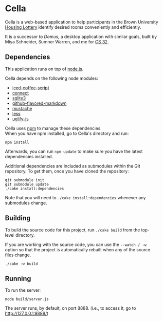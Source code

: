 Cella
=====
Cella is a web-based application to help participants in the Brown University
[Housing Lottery](http://reslife.brown.edu/current_students/lottery/about.html)
identify desired rooms conveniently and efficiently.

It is a successor to _Domus_, a desktop application with similar goals, built by Miya Schneider, Sumner Warren, and me for [CS 32](http://cs.brown.edu/courses/csci0320.html).


Dependencies
------------
This application runs on top of [node.js](http://nodejs.org/).

Cella depends on the following node modules:

- [iced-coffee-script](http://maxtaco.github.com/coffee-script/)
- [connect](http://senchalabs.github.com/connect/)
- [sqlite3](https://github.com/developmentseed/node-sqlite3)
- [github-flavored-markdown](https://github.com/isaacs/github-flavored-markdown)
- [mustache](https://github.com/janl/mustache.js)
- [less]()
- [uglify-js]()

Cella uses [npm](http://npmjs.org/) to manage these dependencies.  
When you have npm installed, go to Cella's directory and run:

    npm install

Afterwards, you can run `npm update` to make sure you have the latest dependencies installed.

Additional dependencies are included as submodules within the Git repository.
To get them, once you have cloned the repository:

    git submodule init
    git submodule update
    ./cake install:dependencies

Note that you will need to `./cake install:dependencies`
whenever any submodules change.


Building
--------
To build the source code for this project, run `./cake build` from the top-level directory.

If you are working with the source code, you can use the `--watch / -w` option
so that the project is automatically rebuilt when any of the source files change.

    ./cake -w build


Running
-------
To run the server:

    node build/server.js

The server runs, by default, on port 8888.
(i.e., to access it, go to http://127.0.0.1:8888/)
